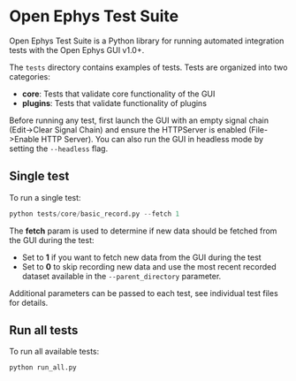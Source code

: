 # Open Ephys Test Suite

Open Ephys Test Suite is a Python library for running automated integration tests with the Open Ephys GUI v1.0+.

The ```tests``` directory contains examples of tests. Tests are organized into two categories:
- **core**: Tests that validate core functionality of the GUI
- **plugins**: Tests that validate functionality of plugins

Before running any test, first launch the GUI with an empty signal chain (Edit->Clear Signal Chain) and ensure the HTTPServer is enabled (File->Enable HTTP Server). You can also run the GUI in headless mode by setting the ```--headless``` flag.

## Single test
To run a single test: 

```python
python tests/core/basic_record.py --fetch 1
```

The **fetch** param is used to determine if new data should be fetched from the GUI during the test:
- Set to **1** if you want to fetch new data from the GUI during the test
- Set to **0** to skip recording new data and use the most recent recorded dataset available in the ```--parent_directory``` parameter.

Additional parameters can be passed to each test, see individual test files for details.

## Run all tests
To run all available tests:

```python
python run_all.py
```